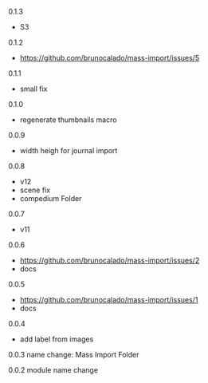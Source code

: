 0.1.3
- S3

0.1.2
- https://github.com/brunocalado/mass-import/issues/5

0.1.1
- small fix

0.1.0
- regenerate thumbnails macro

0.0.9
- width heigh for journal import

0.0.8
- v12
- scene fix
- compedium Folder

0.0.7
- v11

0.0.6
- https://github.com/brunocalado/mass-import/issues/2
- docs

0.0.5
- https://github.com/brunocalado/mass-import/issues/1
- docs

0.0.4
- add label from images

0.0.3
name change: Mass Import Folder

0.0.2
module name change
